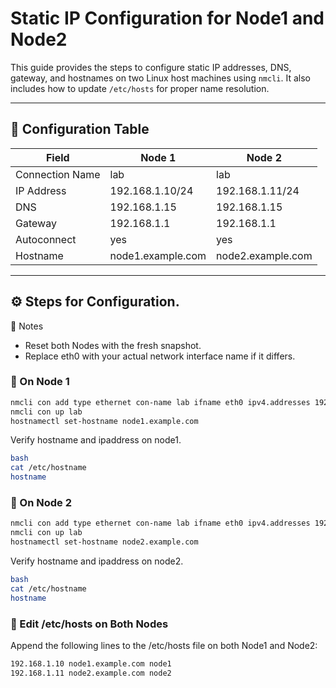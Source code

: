 # Static IP Configuration for Node1 and Node2

This guide provides the steps to configure static IP addresses, DNS, gateway, and hostnames on two Linux host machines using `nmcli`. It also includes how to update `/etc/hosts` for proper name resolution.

---

## 🧾 Configuration Table

| Field             | Node 1                          | Node 2                          |
|------------------|----------------------------------|----------------------------------|
| Connection Name  | lab                              | lab                              |
| IP Address       | 192.168.1.10/24                  | 192.168.1.11/24                  |
| DNS              | 192.168.1.15                     | 192.168.1.15                     |
| Gateway          | 192.168.1.1                      | 192.168.1.1                      |
| Autoconnect      | yes                              | yes                              |
| Hostname         | node1.example.com                | node2.example.com                |

---


## ⚙️ Steps for Configuration. 
📌 Notes
- Reset both Nodes with the fresh snapshot.
- Replace eth0 with your actual network interface name if it differs.

### 🔹 On Node 1

```bash
nmcli con add type ethernet con-name lab ifname eth0 ipv4.addresses 192.168.1.10/24 ipv4.gateway 192.168.1.1 ipv4.dns 192.168.1.15 ipv4.method manual autoconnect yes
nmcli con up lab
hostnamectl set-hostname node1.example.com
```
Verify hostname and ipaddress on node1.

```bash
bash
cat /etc/hostname
hostname
```

### 🔹 On Node 2
```bash
nmcli con add type ethernet con-name lab ifname eth0 ipv4.addresses 192.168.1.11/24 ipv4.gateway 192.168.1.1 ipv4.dns 192.168.1.15 ipv4.method manual autoconnect yes
nmcli con up lab
hostnamectl set-hostname node2.example.com
```
Verify hostname and ipaddress on node2.
```bash
bash
cat /etc/hostname
hostname
```
### 🧩 Edit /etc/hosts on Both Nodes
Append the following lines to the /etc/hosts file on both Node1 and Node2:
```bash
192.168.1.10 node1.example.com node1
192.168.1.11 node2.example.com node2
```
